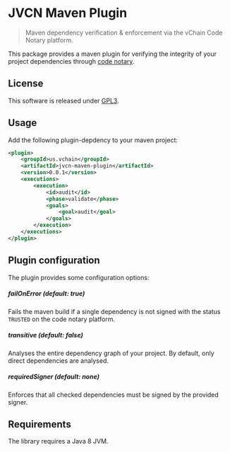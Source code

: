 # JVCN Maven Plugin
> Maven dependency verification & enforcement via the vChain Code Notary
platform.

This package provides a maven plugin for verifying the integrity of your
project dependencies through [code notary](https://www.codenotary.io).

## License
This software is released under [GPL3](https://www.gnu.org/licenses/gpl-3.0.en.html).

## Usage
Add the following plugin-depdency to your maven project:
```xml
<plugin>
    <groupId>us.vchain</groupId>
    <artifactId>jvcn-maven-plugin</artifactId>
    <version>0.0.1</version>
    <executions>
        <execution>
            <id>audit</id>
            <phase>validate</phase>
            <goals>
                <goal>audit</goal>
            </goals>
        </execution>
    </executions>
</plugin>
```

## Plugin configuration
The plugin provides some configuration options:

##### failOnError (default: true)
Fails the maven build if a single dependency is not signed with the
status `TRUSTED` on the code notary platform.

##### transitive (default: false)
Analyses the entire dependency graph of your project. By default, only direct
dependencies are analysed.

##### requiredSigner (default: none)
Enforces that all checked dependencies must be signed by the provided signer.

## Requirements
The library requires a Java 8 JVM.
